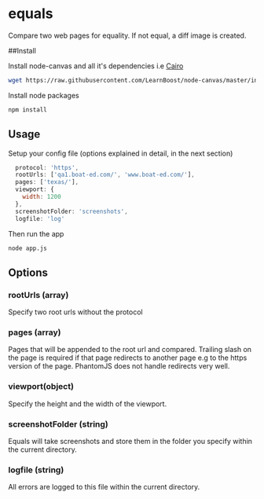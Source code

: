 # equals
Compare two web pages for equality. If not equal, a diff image is created.

##Install

Install node-canvas and all it's dependencies i.e [Cairo](http://cairographics.org)

````bash 
wget https://raw.githubusercontent.com/LearnBoost/node-canvas/master/install -O - | sh
````

Install node packages

````bash
npm install
````


## Usage

Setup your config file (options explained in detail, in the next section)

```js
  protocol: 'https',
  rootUrls: ['qa1.boat-ed.com/', 'www.boat-ed.com/'],
  pages: ['texas/'], 
  viewport: {
    width: 1200
  },
  screenshotFolder: 'screenshots',
  logfile: 'log'
````

Then run the app

```bash
node app.js
````


## Options

### rootUrls (array)
Specify two root urls without the protocol

### pages (array)
Pages that will be appended to the root url and compared. Trailing slash on the page is required if that page redirects to another page e.g to the https version of the page. PhantomJS does not handle redirects very well.

### viewport(object)
Specify the height and the width of the viewport.


### screenshotFolder (string)
Equals will take screenshots and store them in the folder you specify within the current directory.

### logfile (string)
All errors are logged to this file within the current directory.


